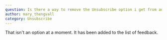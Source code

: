 ```yaml
---
question: Is there a way to remove the Unsubscribe option i get from an email sent to gmail for example, the email is transactional I don't want it there, i have my own system.
author: mary_thengvall
category: Unsubscribe
---
```

That isn't an option at a moment. It has been added to the list of feedback.

